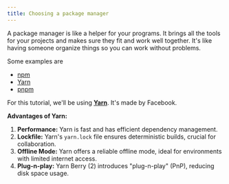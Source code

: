 ```yaml
---
title: Choosing a package manager
---
```


<!-- Rephrasing and title done by Ethan -->

A package manager is like a helper for your programs. It brings all the tools for your projects and makes sure they fit and work well together. It's like having someone organize things so you can work without problems.

Some examples are 
- [npm](https://www.npmjs.com) 
- [Yarn](https://yarnpkg.com) 
- [pnpm](https://pnpm.io/)

For this tutorial, we'll be using **[Yarn](https://yarnpkg.com)**. It's made by Facebook.

**Advantages of Yarn:**
1. **Performance:** Yarn is fast and has efficient dependency management.
2. **Lockfile:** Yarn's `yarn.lock` file ensures deterministic builds, crucial for collaboration.
3. **Offline Mode:** Yarn offers a reliable offline mode, ideal for environments with limited internet access.
4. **Plug-n-play:** Yarn Berry (2) introduces "plug-n-play" (PnP), reducing disk space usage.